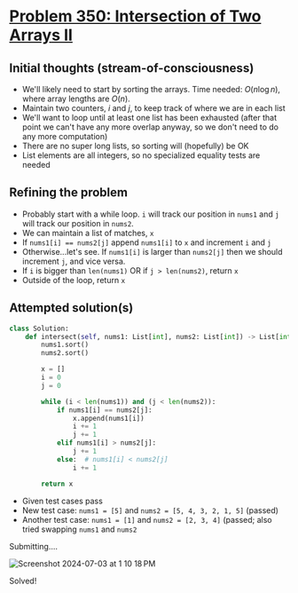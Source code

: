 # [Problem 350: Intersection of Two Arrays II](https://leetcode.com/problems/intersection-of-two-arrays-ii/description/?envType=daily-question&envId=2024-07-02)

## Initial thoughts (stream-of-consciousness)
- We'll likely need to start by sorting the arrays.  Time needed: $O(n \log n)$, where array lengths are $O(n)$.
- Maintain two counters, $i$ and $j$, to keep track of where we are in each list
- We'll want to loop until at least one list has been exhausted (after that point we can't have any more overlap anyway, so we don't need to do any more computation)
- There are no super long lists, so sorting will (hopefully) be OK
- List elements are all integers, so no specialized equality tests are needed

## Refining the problem
- Probably start with a while loop.  `i` will track our position in `nums1` and `j` will track our position in `nums2`.
- We can maintain a list of matches, `x`
- If `nums1[i] == nums2[j]` append `nums1[i]` to `x` and increment `i` and `j`
- Otherwise...let's see.  If `nums1[i]` is larger than `nums2[j]` then we should increment `j`, and vice versa.
- If `i` is bigger than `len(nums1)` OR if `j > len(nums2)`, return `x`
- Outside of the loop, return `x`

## Attempted solution(s)

```python
class Solution:
    def intersect(self, nums1: List[int], nums2: List[int]) -> List[int]:
        nums1.sort()
        nums2.sort()

        x = []
        i = 0
        j = 0

        while (i < len(nums1)) and (j < len(nums2)):
            if nums1[i] == nums2[j]:
                x.append(nums1[i])
                i += 1
                j += 1
            elif nums1[i] > nums2[j]:
                j += 1
            else:  # nums1[i] < nums2[j]
                i += 1

        return x
```

- Given test cases pass
- New test case: `nums1 = [5]` and `nums2 = [5, 4, 3, 2, 1, 5]` (passed)
- Another test case: `nums1 = [1]` and `nums2 = [2, 3, 4]` (passed; also tried swapping `nums1` and `nums2`

Submitting....

![Screenshot 2024-07-03 at 1 10 18 PM](https://github.com/ContextLab/leetcode-solutions/assets/9030494/a5214183-68bb-4c5f-b3f9-2cd708073806)

Solved!
